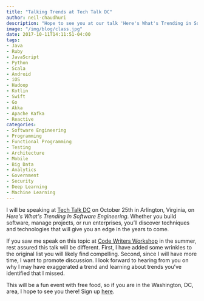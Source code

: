 ```yaml
---
title: "Talking Trends at Tech Talk DC"
author: neil-chaudhuri
description: "Hope to see you at our talk 'Here's What's Trending in Software Engineering.'"
image: "/img/blog/class.jpg"
date: 2017-10-11T14:11:51-04:00
tags:
- Java
- Ruby
- JavaScript
- Python
- Scala
- Android
- iOS
- Hadoop
- Kotlin
- Swift
- Go
- Akka
- Apache Kafka
- Reactive
categories: 
- Software Engineering
- Programming
- Functional Programming
- Testing
- Architecture
- Mobile
- Big Data
- Analytics
- Government 
- Security
- Deep Learning
- Machine Learning
---
```


I will be speaking at [Tech Talk DC](https://www.meetup.com/TechTalkDC/events/243181157/) on October 25th in
Arlington, Virginia, on *Here's What's Trending In Software Engineering*. Whether you build software, manage projects, 
or run enterprises, you’ll discover techniques and technologies that will give you an edge in the years to come.

If you saw me speak on this topic at 
[Code Writers Workshop](/blog/speaking-at-code-writers-workshop-2017/) in the summer, rest assured this talk will be different.
First, I have added some wrinkles to the original list you will likely find compelling. Second, since I will have more time,
I want to promote discussion. I look forward to hearing from you on why I may have exaggerated a trend and learning about trends 
you’ve identified that I missed.

This will be a fun event with free food, so if you are in the Washington, DC, area, I hope to see you there! 
Sign up [here](https://www.meetup.com/TechTalkDC/events/243181157/).